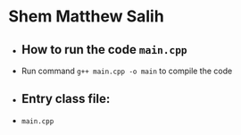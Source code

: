 # Shem Matthew Salih
- ## How to run the code `main.cpp`
- Run command `g++ main.cpp -o main` to compile the code
- ## Entry class file:
- `main.cpp`